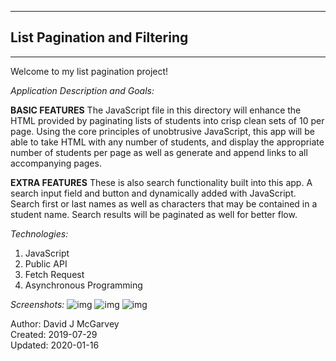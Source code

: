 -----------------------------------------
##    List Pagination and Filtering    ##
-----------------------------------------

Welcome to my list pagination project!

*Application Description and Goals:* 

**BASIC FEATURES**
The JavaScript file in this directory will enhance the HTML provided by paginating lists of students into crisp clean sets of 10 per page. Using the core principles of unobtrusive JavaScript, this app will be able to take HTML with any number of students, and display the appropriate number of students per page as well as generate and append links to all accompanying pages.

**EXTRA FEATURES**
These is also search functionality built into this app. A search input field and button and dynamically added with JavaScript. Search first or last names as well as characters that may be contained in a student name. Search results will be paginated as well for better flow.

*Technologies:*

1. JavaScript
2. Public API
3. Fetch Request
4. Asynchronous Programming

*Screenshots:*
![img](https://user-images.githubusercontent.com/42125523/72555677-ee50ca80-3851-11ea-83fb-a0c789022819.png)
![img](https://user-images.githubusercontent.com/42125523/72555678-ee50ca80-3851-11ea-9336-279b826459f3.png)
![img](https://user-images.githubusercontent.com/42125523/72555679-ee50ca80-3851-11ea-889d-295dac69ebf6.png)

Author: David J McGarvey  
Created: 2019-07-29  
Updated: 2020-01-16  
